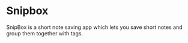 # Snipbox
SnipBox is a short note saving app which lets you save short notes and group them together with tags.
